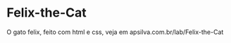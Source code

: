 Felix-the-Cat
=============

O gato felix, feito com html e css, veja em apsilva.com.br/lab/Felix-the-Cat
